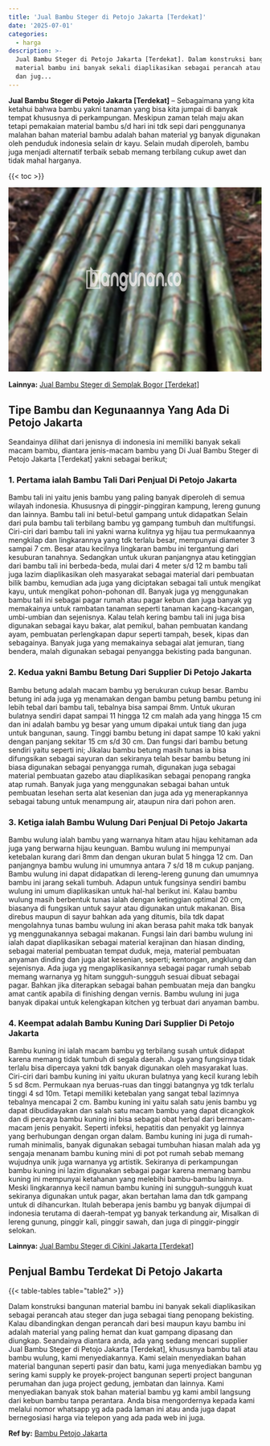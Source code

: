```yaml
---
title: 'Jual Bambu Steger di Petojo Jakarta [Terdekat]'
date: '2025-07-01'
categories:
  - harga
description: >-
  Jual Bambu Steger di Petojo Jakarta [Terdekat]. Dalam konstruksi bangunan
  material bambu ini banyak sekali diaplikasikan sebagai perancah atau steger
  dan jug...
---
```


**Jual Bambu Steger di Petojo Jakarta \[Terdekat\]** – Sebagaimana yang kita ketahui bahwa bambu yakni tanaman yang bisa kita jumpai di banyak tempat khususnya di perkampungan. Meskipun zaman telah maju akan tetapi pemakaian material bambu s/d hari ini tdk sepi dari penggunanya malahan bahan material bambu adalah bahan material yg banyak digunakan oleh penduduk indonesia selain dr kayu. Selain mudah diperoleh, bambu juga menjadi alternatif terbaik sebab memang terbilang cukup awet dan tidak mahal harganya.

{{< toc >}}

![Jual Bambu Steger di Petojo Jakarta [Terdekat]](/images/jual-bambu-tali-26.png)

**Lainnya:** [Jual Bambu Steger di Semplak Bogor \[Terdekat\]](https://bambu.bangunan.co/jual-bambu-steger-di-semplak-bogor-terdekat/)

## Tipe Bambu dan Kegunaannya Yang Ada Di Petojo Jakarta

Seandainya dilihat dari jenisnya di indonesia ini memiliki banyak sekali macam bambu, diantara jenis-macam bambu yang Di Jual Bambu Steger di Petojo Jakarta \[Terdekat\] yakni sebagai berikut;

### 1\. Pertama ialah Bambu Tali Dari Penjual Di Petojo Jakarta

Bambu tali ini yaitu jenis bambu yang paling banyak diperoleh di semua wilayah indonesia. Khususnya di pinggir-pinggiran kampung, lereng gunung dan lainnya. Bambu tali ini betul-betul gampang untuk didapatkan Selain dari pula bambu tali terbilang bambu yg gampang tumbuh dan multifungsi. Ciri-ciri dari bambu tali ini yakni warna kulitnya yg hijau tua permukaannya mengkilap dan lingkarannya yang tdk terlalu besar, mempunyai diameter 3 sampai 7 cm. Besar atau kecilnya lingkaran bambu ini tergantung dari kesuburan tanahnya. Sedangkan untuk ukuran panjangnya atau ketinggian dari bambu tali ini berbeda-beda, mulai dari 4 meter s/d 12 m bambu tali juga lazim diaplikasikan oleh masyarakat sebagai material dari pembuatan bilik bambu, kemudian ada juga yang diciptakan sebagai tali untuk mengikat kayu, untuk mengikat pohon-pohonan dll. Banyak juga yg menggunakan bambu tali ini sebagai pagar rumah atau pagar kebun dan juga banyak yg memakainya untuk rambatan tanaman seperti tanaman kacang-kacangan, umbi-umbian dan sejenisnya. Kalau telah kering bambu tali ini juga bisa digunakan sebagai kayu bakar, alat pemikul, bahan pembuatan kandang ayam, pembuatan perlengkapan dapur seperti tampah, besek, kipas dan sebagainya. Banyak juga yang memakainya sebagai alat jemuran, tiang bendera, malah digunakan sebagai penyangga bekisting pada bangunan.

### 2\. Kedua yakni Bambu Betung Dari Supplier Di Petojo Jakarta

Bambu betung adalah macam bambu yg berukuran cukup besar. Bambu betung ini ada juga yg menamakan dengan bambu petung bambu petung ini lebih tebal dari bambu tali, tebalnya bisa sampai 8mm. Untuk ukuran bulatnya sendiri dapat sampai 11 hingga 12 cm malah ada yang hingga 15 cm dan ini adalah bambu yg besar yang umum dipakai untuk tiang dan juga untuk bangunan, saung. Tinggi bambu betung ini dapat sampe 10 kaki yakni dengan panjang sekitar 15 cm s/d 30 cm. Dan fungsi dari bambu betung sendiri yaitu seperti ini; Jikalau bambu betung masih tunas ia bisa difungsikan sebagai sayuran dan sekiranya telah besar bambu betung ini biasa digunakan sebagai penyangga rumah, digunakan juga sebagai material pembuatan gazebo atau diaplikasikan sebagai penopang rangka atap rumah. Banyak juga yang menggunakan sebagai bahan untuk pembuatan lesehan serta alat kesenian dan juga ada yg menerapkannya sebagai tabung untuk menampung air, ataupun nira dari pohon aren.

### 3\. Ketiga ialah Bambu Wulung Dari Penjual Di Petojo Jakarta

Bambu wulung ialah bambu yang warnanya hitam atau hijau kehitaman ada juga yang berwarna hijau keunguan. Bambu wulung ini mempunyai ketebalan kurang dari 8mm dan dengan ukuran bulat 5 hingga 12 cm. Dan panjangnya bambu wulung ini umumnya antara 7 s/d 18 m cukup panjang. Bambu wulung ini dapat didapatkan di lereng-lereng gunung dan umumnya bambu ini jarang sekali tumbuh. Adapun untuk fungsinya sendiri bambu wulung ini umum diaplikasikan untuk hal-hal berikut ini. Kalau bambu wulung masih berbentuk tunas ialah dengan ketinggian optimal 20 cm, biasanya di fungsikan untuk sayur atau digunakan untuk makanan. Bisa direbus maupun di sayur bahkan ada yang ditumis, bila tdk dapat mengolahnya tunas bambu wulung ini akan berasa pahit maka tdk banyak yg menggunakannya sebagai makanan. Fungsi lain dari bambu wulung ini ialah dapat diaplikasikan sebagai material kerajinan dan hiasan dinding, sebagai material pembuatan tempat duduk, meja, material pembuatan anyaman dinding dan juga alat kesenian, seperti; kentongan, angklung dan sejenisnya. Ada juga yg mengaplikasikannya sebagai pagar rumah sebab memang warnanya yg hitam sungguh-sungguh sesuai dibuat sebagai pagar. Bahkan jika diterapkan sebagai bahan pembuatan meja dan bangku amat cantik apabila di finishing dengan vernis. Bambu wulung ini juga banyak dipakai untuk kelengkapan kitchen yg terbuat dari anyaman bambu.

### 4\. Keempat adalah Bambu Kuning Dari Supplier Di Petojo Jakarta

Bambu kuning ini ialah macam bambu yg terbilang susah untuk didapat karena memang tidak tumbuh di segala daerah. Juga yang fungsinya tidak terlalu bisa dipercaya yakni tdk banyak digunakan oleh masyarakat luas. Ciri-ciri dari bambu kuning ini yaitu ukuran bulatnya yang kecil kurang lebih 5 sd 8cm. Permukaan nya beruas-ruas dan tinggi batangnya yg tdk terlalu tinggi 4 sd 10m. Tetapi memiliki ketebalan yang sangat tebal lazimnya tebalnya mencapai 2 cm. Bambu kuning ini yaitu salah satu jenis bambu yg dapat dibudidayakan dan salah satu macam bambu yang dapat dicangkok dan di percaya bambu kuning ini bisa sebagai obat herbal dari bermacam-macam jenis penyakit. Seperti infeksi, hepatitis dan penyakit yg lainnya yang berhubungan dengan organ dalam. Bambu kuning ini juga di rumah-rumah minimalis, banyak digunakan sebagai tumbuhan hiasan malah ada yg sengaja menanam bambu kuning mini di pot pot rumah sebab memang wujudnya unik juga warnanya yg artistik. Sekiranya di perkampungan bambu kuning ini lazim digunakan sebagai pagar karena memang bambu kuning ini mempunyai ketahanan yang melebihi bambu-bambu lainnya. Meski lingkarannya kecil namun bambu kuning ini sungguh-sungguh kuat sekiranya digunakan untuk pagar, akan bertahan lama dan tdk gampang untuk di dihancurkan. Itulah beberapa jenis bambu yg banyak dijumpai di indonesia terutama di daerah-tempat yg banyak terkandung air, Misalkan di lereng gunung, pinggir kali, pinggir sawah, dan juga di pinggir-pinggir selokan.

**Lainnya:** [Jual Bambu Steger di Cikini Jakarta \[Terdekat\]](https://bambu.bangunan.co/jual-bambu-steger-di-cikini-jakarta-terdekat/)

## Penjual Bambu Terdekat Di Petojo Jakarta

{{< table-tables table="table2" >}}

Dalam konstruksi bangunan material bambu ini banyak sekali diaplikasikan sebagai perancah atau steger dan juga sebagai tiang penopang bekisting. Kalau dibandingkan dengan perancah dari besi maupun kayu bambu ini adalah material yang paling hemat dan kuat gampang dipasang dan diungkap. Seandainya diantara anda, ada yang sedang mencari supplier Jual Bambu Steger di Petojo Jakarta \[Terdekat\], khususnya bambu tali atau bambu wulung, kami menyediakannya. Kami selain menyediakan bahan material bangunan seperti pasir dan batu, kami juga menyediakan bambu yg sering kami supply ke proyek-project bangunan seperti project bangunan perumahan dan juga project gedung, jembatan dan lainnya. Kami menyediakan banyak stok bahan material bambu yg kami ambil langsung dari kebun bambu tanpa perantara. Anda bisa mengordernya kepada kami melalui nomor whatsapp yg ada pada laman ini atau anda juga dapat bernegosiasi harga via telepon yang ada pada web ini juga.

**Ref by:** [Bambu Petojo Jakarta](https://id.wikipedia.org/wiki/Bambu)
